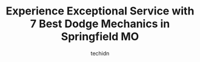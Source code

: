 ---
layout: ampstory
image: https://images.unsplash.com/photo-1536700503339-1e4b06520771?ixlib=rb-4.0.3&ixid=MnwxMjA3fDB8MHxwaG90by1wYWdlfHx8fGVufDB8fHx8&auto=format&fit=crop&w=640&h=853&q=80
author: techidn
featured: false
description: If youre in need of trustworthy and skilled Dodge Mechanic in Springfield MO, USA, youll be pleased to discover the 7 best Dodge Mechanic in town. Their expertise and commitment to custome
title: Experience Exceptional Service with 7 Best Dodge Mechanics in Springfield MO
cover:
   title: Experience Exceptional Service with 7 Best Dodge Mechanics in Springfield MO
   subtitle: Rickpate
   background: https://images.unsplash.com/photo-1536700503339-1e4b06520771?ixlib=rb-4.0.3&ixid=MnwxMjA3fDB8MHxwaG90by1wYWdlfHx8fGVufDB8fHx8&auto=format&fit=crop&w=640&h=853&q=80

pages: 
 - layout: thirds
   top: <h1>#1 Ricks Automotive</h1>
   bottom: "<p>I dont normally write reviews but Im so thankful to have needed to stop at Ricks. Me and the family were just passing through and we had issues with the wheels/v</p>"
   background: https://www.knot35.com/toplist/wp-content/uploads/2023/06/best-dodge-mechanic-1-in-springfield-mo-1685834651.jpeg
   backgroundblur: true
 - layout: thirds
   top: <h1>#2 Complete Automotive</h1>
   bottom: "<p>2238 E Chestnut Expy, Springfield, MO 65802, United States</p>"
   background: https://www.knot35.com/toplist/wp-content/uploads/2023/06/best-dodge-mechanic-2-in-springfield-mo-1685834652.jpeg
   cta:
      link: https://www.knot35.com/toplist/experience-exceptional-service-with-7-best-dodge-mechanics-in-springfield-mo/
      text: Experience Exceptional Service with 7 Best Dodge Mechanics in Springfield MO
 - layout: thirds
   top: <h1>#3 Budget Automotive & Radiator</h1>
   bottom: "<p>1314 E Chestnut Expy, Springfield, MO 65802, United States</p>"
   background: https://www.knot35.com/toplist/wp-content/uploads/2023/06/best-dodge-mechanic-3-in-springfield-mo-1685834652.png
   cta:
      link: https://www.knot35.com/toplist/experience-exceptional-service-with-7-best-dodge-mechanics-in-springfield-mo/
      text: Experience Exceptional Service with 7 Best Dodge Mechanics in Springfield MO
 - layout: thirds
   top: <h1>#4 J&S Automotive</h1>
   bottom: "<p>542 S Cavalier Ave, Springfield, MO 65802, United States</p>"
   background: https://images.unsplash.com/photo-1595364397663-fca4f075d796?ixlib=rb-4.0.3&ixid=MnwxMjA3fDB8MHxwaG90by1wYWdlfHx8fGVufDB8fHx8&auto=format&fit=crop&w=640&h=853&q=80
   cta:
      link: https://www.knot35.com/toplist/experience-exceptional-service-with-7-best-dodge-mechanics-in-springfield-mo/
      text: Experience Exceptional Service with 7 Best Dodge Mechanics in Springfield MO
 - layout: thirds
   top: <h1>#5 Import Car Service</h1>
   bottom: "<p>1462 S Enterprise Ave, Springfield, MO 65804, United States</p>"
   background: https://images.unsplash.com/photo-1533998839656-76f5e4b2bccb?ixlib=rb-4.0.3&ixid=MnwxMjA3fDB8MHxwaG90by1wYWdlfHx8fGVufDB8fHx8&auto=format&fit=crop&w=640&h=853&q=80
   cta:
      link: https://www.knot35.com/toplist/experience-exceptional-service-with-7-best-dodge-mechanics-in-springfield-mo/
      text: Experience Exceptional Service with 7 Best Dodge Mechanics in Springfield MO
 - layout: thirds
   top: <h1>#6 Route 66 Automotive and 1st Choice Autosales</h1>
   bottom: "<p>1301 E St Louis St, Springfield, MO 65802, United States</p>"
   background: https://images.unsplash.com/photo-1561679660-d00ee1e0dc8e?ixlib=rb-4.0.3&ixid=MnwxMjA3fDB8MHxwaG90by1wYWdlfHx8fGVufDB8fHx8&auto=format&fit=crop&w=640&h=853&q=80
   cta:
      link: https://www.knot35.com/toplist/experience-exceptional-service-with-7-best-dodge-mechanics-in-springfield-mo/
      text: Experience Exceptional Service with 7 Best Dodge Mechanics in Springfield MO
 - layout: thirds
   top: <h1>#7 Shuler Auto Sales</h1>
   bottom: "<p>3026 W Chestnut Expy, Springfield, MO 65802, United States</p>"
   background: https://images.unsplash.com/photo-1599422314077-f4dfdaa4cd09?ixlib=rb-4.0.3&ixid=MnwxMjA3fDB8MHxwaG90by1wYWdlfHx8fGVufDB8fHx8&auto=format&fit=crop&w=640&h=853&q=80
   cta:
      link: https://www.knot35.com/toplist/experience-exceptional-service-with-7-best-dodge-mechanics-in-springfield-mo/
      text: Experience Exceptional Service with 7 Best Dodge Mechanics in Springfield MO
 - layout: thirds
   middle: Continue reading...
   background: https://images.unsplash.com/photo-1509114397022-ed747cca3f65?ixlib=rb-4.0.3&ixid=MnwxMjA3fDB8MHxwaG90by1wYWdlfHx8fGVufDB8fHx8&auto=format&fit=crop&w=640&h=853&q=80
   cta:
      link: https://www.knot35.com/toplist/experience-exceptional-service-with-7-best-dodge-mechanics-in-springfield-mo/
      text: Experience Exceptional Service with 7 Best Dodge Mechanics in Springfield MO
      
---